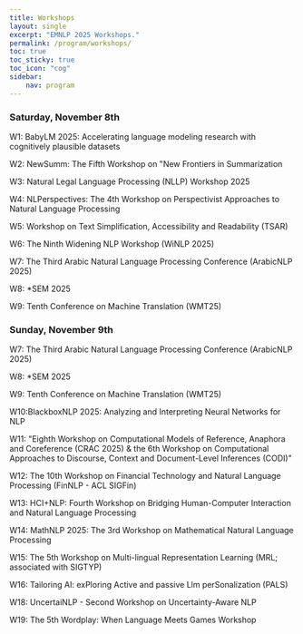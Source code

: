 ```yaml
---
title: Workshops
layout: single
excerpt: "EMNLP 2025 Workshops."
permalink: /program/workshops/
toc: true
toc_sticky: true
toc_icon: "cog" 
sidebar: 
    nav: program
---
```

### Saturday, November 8th

W1: BabyLM 2025: Accelerating language modeling research with cognitively plausible datasets

W2: NewSumm: The Fifth Workshop on "New Frontiers in Summarization

W3: Natural Legal Language Processing (NLLP) Workshop 2025

W4: NLPerspectives: The 4th Workshop on Perspectivist Approaches to Natural Language Processing

W5: Workshop on Text Simplification, Accessibility and Readability (TSAR)

W6: The Ninth Widening NLP Workshop (WiNLP 2025)

W7: The Third Arabic Natural Language Processing Conference (ArabicNLP 2025)

W8: *SEM 2025

W9: Tenth Conference on Machine Translation (WMT25)

### Sunday, November 9th  

W7: The Third Arabic Natural Language Processing Conference (ArabicNLP 2025)

W8: *SEM 2025

W9: Tenth Conference on Machine Translation (WMT25)

W10:BlackboxNLP 2025: Analyzing and Interpreting Neural Networks for NLP

W11: "Eighth Workshop on Computational Models of Reference, Anaphora and Coreference (CRAC 2025) & the 6th Workshop on Computational Approaches to Discourse, Context and Document-Level Inferences (CODI)"

W12: The 10th Workshop on Financial Technology and Natural Language Processing (FinNLP - ACL SIGFin)

W13: HCI+NLP: Fourth Workshop on Bridging Human-Computer Interaction and Natural Language Processing

W14: MathNLP 2025: The 3rd Workshop on Mathematical Natural Language Processing

W15: The 5th Workshop on Multi-lingual Representation Learning (MRL; associated with SIGTYP)

W16: Tailoring AI: exPloring Active and passive Llm perSonalization (PALS)

W18: UncertaiNLP - Second Workshop on Uncertainty-Aware NLP

W19: The 5th Wordplay: When Language Meets Games Workshop
